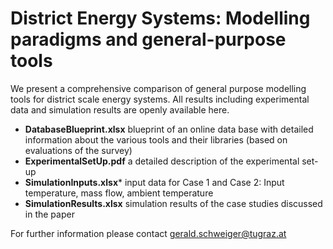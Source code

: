 # District Energy Systems: Modelling paradigms and general-purpose tools
We present a comprehensive comparison of general purpose modelling tools for district scale energy systems.
All results including experimental data and simulation results are openly available here. 

* **DatabaseBlueprint.xlsx** blueprint of an online data base with detailed information about the various tools and their libraries (based on evaluations of the survey)
* **ExperimentalSetUp.pdf** a detailed description of the experimental set-up
* **SimulationInputs.xlsx*** input data for Case 1 and Case 2: Input temperature, mass flow, ambient temperature
* **SimulationResults.xlsx** simulation results of the case studies discussed in the paper

For further information please contact gerald.schweiger@tugraz.at
